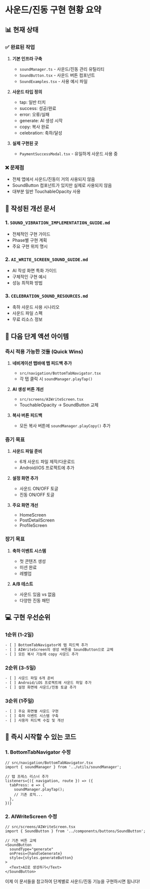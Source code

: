# 사운드/진동 구현 현황 요약

## 📊 현재 상태

### ✅ 완료된 작업
1. **기본 인프라 구축**
   - `soundManager.ts` - 사운드/진동 관리 유틸리티
   - `SoundButton.tsx` - 사운드 버튼 컴포넌트
   - `SoundExamples.tsx` - 사용 예시 파일

2. **사운드 타입 정의**
   - tap: 일반 터치
   - success: 성공/완료
   - error: 오류/실패
   - generate: AI 생성 시작
   - copy: 복사 완료
   - celebration: 축하/달성

3. **실제 구현된 곳**
   - `PaymentSuccessModal.tsx` - 유일하게 사운드 사용 중

### ❌ 문제점
- 전체 앱에서 사운드/진동이 거의 사용되지 않음
- SoundButton 컴포넌트가 있지만 실제로 사용되지 않음
- 대부분 일반 TouchableOpacity 사용

## 📝 작성된 개선 문서

### 1. `SOUND_VIBRATION_IMPLEMENTATION_GUIDE.md`
- 전체적인 구현 가이드
- Phase별 구현 계획
- 주요 구현 위치 명시

### 2. `AI_WRITE_SCREEN_SOUND_GUIDE.md`
- AI 작성 화면 특화 가이드
- 구체적인 구현 예시
- 성능 최적화 방법

### 3. `CELEBRATION_SOUND_RESOURCES.md`
- 축하 사운드 사용 시나리오
- 사운드 파일 스펙
- 무료 리소스 정보

## 🎯 다음 단계 액션 아이템

### 즉시 적용 가능한 것들 (Quick Wins)
1. **네비게이션 탭바에 탭 피드백 추가**
   - `src/navigation/BottomTabNavigator.tsx`
   - 각 탭 클릭 시 `soundManager.playTap()`

2. **AI 생성 버튼 개선**
   - `src/screens/AIWriteScreen.tsx`
   - TouchableOpacity → SoundButton 교체

3. **복사 버튼 피드백**
   - 모든 복사 버튼에 `soundManager.playCopy()` 추가

### 중기 목표
1. **사운드 파일 준비**
   - 6개 사운드 파일 제작/다운로드
   - Android/iOS 프로젝트에 추가

2. **설정 화면 추가**
   - 사운드 ON/OFF 토글
   - 진동 ON/OFF 토글

3. **주요 화면 개선**
   - HomeScreen
   - PostDetailScreen
   - ProfileScreen

### 장기 목표
1. **축하 이벤트 시스템**
   - 첫 콘텐츠 생성
   - 미션 완료
   - 레벨업

2. **A/B 테스트**
   - 사운드 있음 vs 없음
   - 다양한 진동 패턴

## 💻 구현 우선순위

### 1순위 (1-2일)
```bash
- [ ] BottomTabNavigator에 탭 피드백 추가
- [ ] AIWriteScreen의 생성 버튼을 SoundButton으로 교체
- [ ] 모든 복사 기능에 copy 사운드 추가
```

### 2순위 (3-5일)
```bash
- [ ] 사운드 파일 6개 준비
- [ ] Android/iOS 프로젝트에 사운드 파일 추가
- [ ] 설정 화면에 사운드/진동 토글 추가
```

### 3순위 (1주일)
```bash
- [ ] 주요 화면별 사운드 구현
- [ ] 축하 이벤트 시스템 구축
- [ ] 사용자 피드백 수집 및 개선
```

## 🔧 즉시 시작할 수 있는 코드

### 1. BottomTabNavigator 수정
```tsx
// src/navigation/BottomTabNavigator.tsx
import { soundManager } from '../utils/soundManager';

// 탭 프레스 리스너 추가
listeners={({ navigation, route }) => ({
  tabPress: e => {
    soundManager.playTap();
    // 기존 로직...
  },
})}
```

### 2. AIWriteScreen 수정
```tsx
// src/screens/AIWriteScreen.tsx
import { SoundButton } from '../components/buttons/SoundButton';

// 기존 버튼 교체
<SoundButton
  soundType="generate"
  onPress={handleGenerate}
  style={styles.generateButton}
>
  <Text>AI로 생성하기</Text>
</SoundButton>
```

이제 이 문서들을 참고하여 단계별로 사운드/진동 기능을 구현하시면 됩니다!